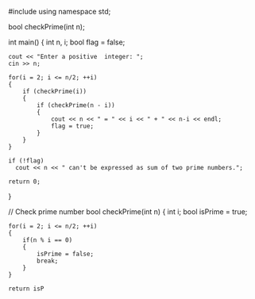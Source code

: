 #include<iostream>
using namespace std;

bool checkPrime(int n);

int main()
{
    int n, i;
    bool flag = false;

    cout << "Enter a positive  integer: ";
    cin >> n;

    for(i = 2; i <= n/2; ++i)
    {
        if (checkPrime(i))
        {
            if (checkPrime(n - i))
            {
                cout << n << " = " << i << " + " << n-i << endl;
                flag = true;
            }
        }
    }

    if (!flag)
      cout << n << " can't be expressed as sum of two prime numbers.";

    return 0;
}

// Check prime number
bool checkPrime(int n)
{
    int i;
    bool isPrime = true;

    for(i = 2; i <= n/2; ++i)
    {
        if(n % i == 0)
        {
            isPrime = false;
            break;
        }
    }

    return isP

   
